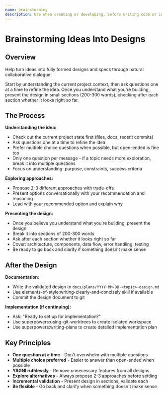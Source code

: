 ```yaml
---
name: brainstorming
description: Use when creating or developing, before writing code or implementation plans - refines rough ideas into fully-formed designs through collaborative questioning, alternative exploration, and incremental validation. Don't use during clear 'mechanical' processes
---
```


# Brainstorming Ideas Into Designs

## Overview

Help turn ideas into fully formed designs and specs through natural collaborative dialogue.

Start by understanding the current project context, then ask questions one at a time to refine the idea. Once you understand what you're building, present the design in small sections (200-300 words), checking after each section whether it looks right so far.

## The Process

**Understanding the idea:**
- Check out the current project state first (files, docs, recent commits)
- Ask questions one at a time to refine the idea
- Prefer multiple choice questions when possible, but open-ended is fine too
- Only one question per message - if a topic needs more exploration, break it into multiple questions
- Focus on understanding: purpose, constraints, success criteria

**Exploring approaches:**
- Propose 2-3 different approaches with trade-offs
- Present options conversationally with your recommendation and reasoning
- Lead with your recommended option and explain why

**Presenting the design:**
- Once you believe you understand what you're building, present the design
- Break it into sections of 200-300 words
- Ask after each section whether it looks right so far
- Cover: architecture, components, data flow, error handling, testing
- Be ready to go back and clarify if something doesn't make sense

## After the Design

**Documentation:**
- Write the validated design to `docs/plans/YYYY-MM-DD-<topic>-design.md`
- Use elements-of-style:writing-clearly-and-concisely skill if available
- Commit the design document to git

**Implementation (if continuing):**
- Ask: "Ready to set up for implementation?"
- Use superpowers:using-git-worktrees to create isolated workspace
- Use superpowers:writing-plans to create detailed implementation plan

## Key Principles

- **One question at a time** - Don't overwhelm with multiple questions
- **Multiple choice preferred** - Easier to answer than open-ended when possible
- **YAGNI ruthlessly** - Remove unnecessary features from all designs
- **Explore alternatives** - Always propose 2-3 approaches before settling
- **Incremental validation** - Present design in sections, validate each
- **Be flexible** - Go back and clarify when something doesn't make sense